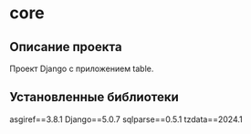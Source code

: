 # core 
## Описание проекта 
Проект Django с приложением table. 
## Установленные библиотеки 
asgiref==3.8.1
Django==5.0.7
sqlparse==0.5.1
tzdata==2024.1
